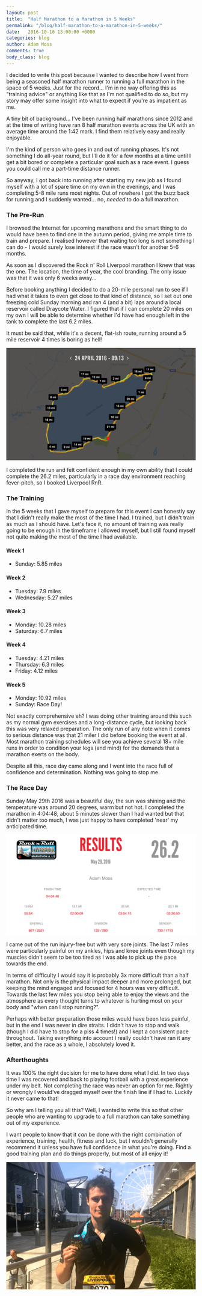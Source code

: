 ```yaml
---
layout: post
title:  "Half Marathon to a Marathon in 5 Weeks"
permalink: "/blog/half-marathon-to-a-marathon-in-5-weeks/"
date:   2016-10-16 13:00:00 +0000
categories: blog
author: Adam Moss
comments: true
body_class: blog
---
```


I decided to write this post because I wanted to describe how I went from being a seasoned half marathon runner to running a full marathon in the space of 5 weeks. Just for the record... I'm in no way offering this as "training advice" or anything like that as I'm not qualified to do so, but my story may offer some insight into what to expect if you're as impatient as me.

A tiny bit of background... I've been running half marathons since 2012 and at the time of writing have ran 8 half marathon events across the UK with an average time around the 1:42 mark. I find them relatively easy and really enjoyable.

I'm the kind of person who goes in and out of running phases. It's not something I do all-year round, but I'll do it for a few months at a time until I get a bit bored or complete a particular goal such as a race event. I guess you could call me a part-time distance runner.

So anyway, I got back into running after starting my new job as I found myself with a lot of spare time on my own in the evenings, and I was completing 5-8 mile runs most nights. Out of nowhere I got the buzz back for running and I suddenly wanted... no, *needed* to do a full marathon.

### The Pre-Run

I browsed the Internet for upcoming marathons and the smart thing to do would have been to find one in the autumn period, giving me ample time to train and prepare. I realised however that waiting too long is not something I can do - I would surely lose interest if the race wasn't for another 5-6 months.

As soon as I discovered the Rock n' Roll Liverpool marathon I knew that was the one. The location, the time of year, the cool branding. The only issue was that it was only 6 weeks away...

Before booking anything I decided to do a 20-mile personal run to see if I had what it takes to even get close to that kind of distance, so I set out one freezing cold Sunday morning and ran 4 (and a bit) laps around a local reservoir called Draycote Water. I figured that if I can complete 20 miles on my own I will be able to determine whether I'd have had enough left in the tank to complete the last 6.2 miles.

It must be said that, while it's a decent, flat-ish route, running around a 5 mile reservoir 4 times is boring as hell!

![Draycote Water Run](/assets/posts/draycote.png)

I completed the run and felt confident enough in my own ability that I could complete the 26.2 miles, particularly in a race day environment reaching fever-pitch, so I booked Liverpool RnR.

### The Training

In the 5 weeks that I gave myself to prepare for this event I can honestly say that I didn't really make the most of the time I had. I trained, but I didn't train as much as I should have. Let's face it, no amount of training was really going to be enough in the timeframe I allowed myself, but I still found myself not quite making the most of the time I had available.

#### Week 1
- Sunday: 5.85 miles

#### Week 2
- Tuesday: 7.9 miles
- Wednesday: 5.27 miles

#### Week 3
- Monday: 10.28 miles
- Saturday: 6.7 miles

#### Week 4
- Tuesday: 4.21 miles
- Thursday: 6.3 miles
- Friday: 4.12 miles

#### Week 5
- Monday: 10.92 miles
- Sunday: Race Day!

Not exactly comprehensive eh? I was doing other training around this such as my normal gym exercises and a long-distance cycle, but looking back this was very relaxed preparation. The only run of any note when it comes to serious distance was that 21 miler I did before booking the event at all. Most marathon training schedules will see you achieve several 18+ mile runs in order to condition your legs (and mind) for the demands that a marathon exerts on the body.

Despite all this, race day came along and I went into the race full of confidence and determination. Nothing was going to stop me.

### The Race Day

Sunday May 29th 2016 was a beautiful day, the sun was shining and the temperature was around 20 degrees, warm but not hot. I completed the marathon in 4:04:48, about 5 minutes slower than I had wanted but that didn't matter too much, I was just happy to have completed 'near' my anticipated time.

![Marathon Results](/assets/posts/results.png)

I came out of the run injury-free but with very sore joints. The last 7 miles were particularly painful on my ankles, hips and knee joints even though my muscles didn't seem to be too tired as I was able to pick up the pace towards the end.

In terms of difficulty I would say it is probably 3x more difficult than a half marathon. Not only is the physical impact deeper and more prolonged, but keeping the mind engaged and focused for 4 hours was very difficult. Towards the last few miles you stop being able to enjoy the views and the atmosphere as every thought turns to whatever is hurting most on your body and "when can I stop running?".

Perhaps with better preparation those miles would have been less painful, but in the end I was never in dire straits. I didn't have to stop and walk (though I did have to stop for a piss 4 times!) and I kept a consistent pace throughout. Taking everything into account I really couldn't have ran it any better, and the race as a whole, I absolutely loved it. 

### Afterthoughts

It was 100% the right decision for me to have done what I did. In two days time I was recovered and back to playing football with a great experience under my belt. Not completing the race was never an option for me. Rightly or wrongly I would've dragged myself over the finish line if I had to. Luckily it never came to that!

So why am I telling you all this? Well, I wanted to write this so that other people who are wanting to upgrade to a full marathon can take something out of my experience. 

I want people to know that it *can* be done with the right combination of experience, training, health, fitness and luck, but I wouldn't generally recommend it unless you have full confidence in what you're doing. Find a good training plan and do things properly, but most of all enjoy it!

![Finished](/assets/posts/finished.png)